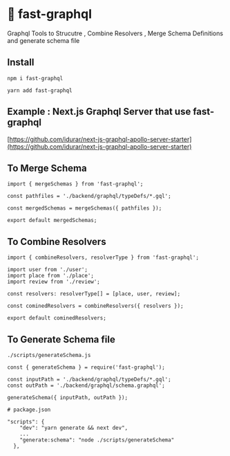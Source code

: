 # 🚀 fast-graphql

Graphql Tools to Strucutre , Combine Resolvers , Merge Schema Definitions and generate schema file

## Install

```
npm i fast-graphql
```

```
yarn add fast-graphql
```

## Example : Next.js Graphql Server that use fast-graphql

[https://github.com/idurar/next-js-graphql-apollo-server-starter](https://github.com/idurar/next-js-graphql-apollo-server-starter)


## To Merge Schema

```
import { mergeSchemas } from 'fast-graphql';

const pathfiles = './backend/graphql/typeDefs/*.gql';

const mergedSchemas = mergeSchemas({ pathfiles });

export default mergedSchemas;

```

## To Combine Resolvers

```
import { combineResolvers, resolverType } from 'fast-graphql';

import user from './user';
import place from './place';
import review from './review';

const resolvers: resolverType[] = [place, user, review];

const cominedResolvers = combineResolvers({ resolvers });

export default cominedResolvers;

```

## To Generate Schema file

```
./scripts/generateSchema.js 

const { generateSchema } = require('fast-graphql');

const inputPath = './backend/graphql/typeDefs/*.gql';
const outPath = './backend/graphql/schema.graphql';

generateSchema({ inputPath, outPath });

```

```
# package.json

"scripts": {
    "dev": "yarn generate && next dev",
    ...
    "generate:schema": "node ./scripts/generateSchema"
  },

```

